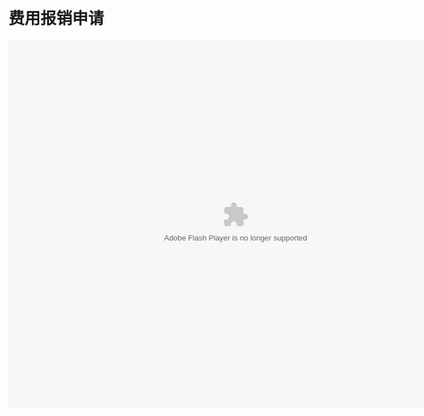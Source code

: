 # 费用报销申请

<embed src="http://resource.3cwdb.com/kailong-donghua/1 fykd.swf" width="800" height="650"  pluginspage="http://www.macromedia.com/go/getflashplayer" 
type="application/x-shockwave-flash" ></embed>

